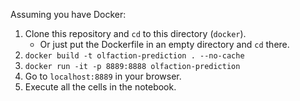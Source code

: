 Assuming you have Docker:

1. Clone this repository and `cd` to this directory (`docker`).  
   - Or just put the Dockerfile in an empty directory and `cd` there.
2. `docker build -t olfaction-prediction . --no-cache`
3. `docker run -it -p 8889:8888 olfaction-prediction`
4. Go to `localhost:8889` in your browser.
5. Execute all the cells in the notebook.
